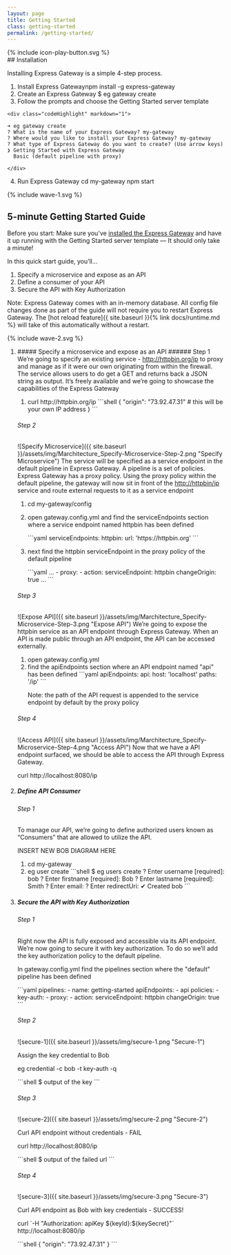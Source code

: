 ```yaml
---
layout: page
title: Getting Started
class: getting-started
permalink: /getting-started/
---
```

<section class="screencast-feature">
<div class="video-border moveback">
</div>
<div class="video-container">
</div>
{% include icon-play-button.svg %}
</section>
<section class="page-section-normal">
<div class="wrapper-flex">
<div class="wrapper">
<div class="flex-column shape-style" markdown="1">
## Installation

Installing Express Gateway is a simple 4-step process.

1. <span class="li-main">Install Express Gateway</span><span class="codeHighlight">npm install -g express-gateway</span>
2. <span class="li-main">Create an Express Gateway</span>
  <span class="codeHighlight"> $ eg gateway create</span>
3. <span class="li-main">Follow the prompts and choose the Getting Started server template</span>
<!--
  div spaced 4 characters to render inside list.
  code whitespace removed to avoid whitespace in snippet
-->
    <div class="codeHighlight" markdown="1">
```shell
➜ eg gateway create
? What is the name of your Express Gateway? my-gateway
? Where would you like to install your Express Gateway? my-gateway
? What type of Express Gateway do you want to create? (Use arrow keys)
❯ Getting Started with Express Gateway
  Basic (default pipeline with proxy)
```
    </div>
4. <span class="li-main">Run Express Gateway</span>
  <span class="codeHighlight">cd my-gateway</span>
  <span class="codeHighlight">npm start</span>
</div>
</div>
</div>
</section>

<div class="svg-fix">{% include wave-1.svg %}</div>
<section class="page-section-blue">
<div class="wrapper-flex">
<div class="wrapper">
<div class="flex-column quickstart" markdown="1">

## 5-minute Getting Started Guide

Before you start: Make sure you've [installed the Express Gateway](#installation) and have it up running with the Getting Started server template — It should only take a minute!

In this quick start guide, you’ll...

1. Specify a microservice and expose as an API
2. Define a consumer of your API
3. Secure the API with Key Authorization

Note: Express Gateway comes with an in-memory database.  All config file changes done as part of the guide will not require you to restart Express Gateway.  The [hot reload feature]{{ site.baseurl }}{% link docs/runtime.md %} will take of this automatically without a restart.

</div>
</div>
</div>
<div class="svg-fix">{% include wave-2.svg %}</div>
</section>

<section class="page-section-normal">
<div class="wrapper-flex">
<div class="wrapper">
<div class="flex-column shape-style shape-style-large" >

<ol class="">
<li>
<div class="shape-style-large-container" markdown="1">
##### Specify a microservice and expose as an API
###### Step 1
We’re going to specify an existing service - <a href="http://httpbin.org/ip" _target="new">http://httpbin.org/ip</a> to proxy and manage as if it were our own originating from within the firewall. The service allows users to do get a GET and returns back a JSON string as output. It’s freely available and we’re going to showcase the capabilities of the Express Gateway
<ol>
<li markdown="1">
<span class="codeHighlight">curl http://httpbin.org/ip</span>
```shell
{
  "origin": "73.92.47.31" # this will be your own IP address
}
```
</li>
</ol>

###### Step 2
![Specify Microservice]({{ site.baseurl }}/assets/img/Marchitecture_Specify-Microservice-Step-2.png "Specify Microservice")
The service will be specified as a service endpoint in the default pipeline in Express Gateway.  A pipeline is a set of policies.  Express Gateway has a proxy policy.  Using the proxy policy within the default pipeline, the gateway will now sit in front of the [http://httpbin/ip](http://httpbin/ip) service and route external requests to it as a service endpoint
<ol>
<li><span class="codeHighlight">cd my-gateway/config</span></li>
<li markdown="1">
<p>open <span class="codeHighlight">gateway.config.yml</span> and find the <span class="codeHighlight"> serviceEndpoints</span> section where a service endpoint named <span class="codeHighlight">httpbin</span> has been defined</p>
```yaml
serviceEndpoints:
  httpbin:
    url: 'https://httpbin.org'
```
</li>
<li markdown="1">
<p>next find the <span class="codeHighlight">httpbin serviceEndpoint</span> in the <span class="codeHighlight">proxy</span> policy of the <span class="codeHighlight">default</span> pipeline</p>
```yaml
...
 - proxy:
          - action:
              serviceEndpoint: httpbin
              changeOrigin: true
...
```
</li>
</ol>

###### Step 3
![Expose API]({{ site.baseurl }}/assets/img/Marchitecture_Specify-Microservice-Step-3.png "Expose API")
We’re going to expose the httpbin service as an API endpoint through Express Gateway. When an API is made public through an API endpoint, the API can be accessed externally.

<ol>
<li>open <span class="codeHighlight">gateway.config.yml</span></li>
<li markdown="1">find the <span class="codeHighlight"> apiEndpoints</span> section where an API endpoint named "api" has been defined
```yaml
apiEndpoints:
  api:
    host: 'localhost'
    paths: '/ip'
```

Note: the path of the API request is appended to the service endpoint by default by the proxy policy
</li>
</ol>

###### Step 4
![Access API]({{ site.baseurl }}/assets/img/Marchitecture_Specify-Microservice-Step-4.png "Access API")
Now that we have a API endpoint surfaced, we should be able to access the API through Express Gateway.
<p><span class="codeHighlight">curl http://localhost:8080/ip</span>
</div>
<li>

<div class="shape-style-large-container" markdown="1">

##### Define API Consumer
###### Step 1


To manage our API, we’re going to define authorized users known as “Consumers” that are allowed to utilize the API.

INSERT NEW BOB DIAGRAM HERE

<ol>
<li><span class="codeHighlight">cd my-gateway</span></li>
<li markdown="1"><span class="codeHighlight">eg user create</span>
```shell
$ eg users create
? Enter username [required]: bob
? Enter firstname [required]: Bob
? Enter lastname [required]: Smith
? Enter email: 
? Enter redirectUri: 
✔ Created bob
```
</li>
</ol>
</div>
</li>

<li>
<div class="shape-style-large-container" markdown="1">

##### Secure the API with Key Authorization
###### Step 1
Right now the API is fully exposed and accessible via its API endpoint. We’re now going to secure it with key authorization. To do so we’ll add the key authorization policy to the default pipeline.

<p>In <span class="codeHighlight">gateway.config.yml</span> find the <span class="codeHighlight"> pipelines</span> section where the "default" pipeline  has been defined</p>
```yaml
pipelines:
  - name: getting-started
    apiEndpoints:
      - api
    policies:
      - key-auth:
      - proxy:
          - action:
              serviceEndpoint: httpbin
              changeOrigin: true
```

###### Step 2
![secure-1]({{ site.baseurl }}/assets/img/secure-1.png "Secure-1")
<p>Assign the key credential to Bob</p>
<p><span class="codeHighlight">eg credential -c bob -t key-auth -q</span></p>
```shell
$ output of the key
```

###### Step 3
![secure-2]({{ site.baseurl }}/assets/img/secure-2.png "Secure-2")
<p>Curl API endpoint without credentials - FAIL</p>
<p><span class="codeHighlight">curl http://localhost:8080/ip</span></p>
```shell
$ output of the failed url
```

###### Step 4
![secure-3]({{ site.baseurl }}/assets/img/secure-3.png "Secure-3")
<p>Curl API endpoint as Bob with key credentials - SUCCESS!</p>
<p><span class="codeHighlight">curl `-H "Authorization: apiKey ${keyId}:${keySecret}"` http://localhost:8080/ip</span></p>
```shell
{
  "origin": "73.92.47.31"
}
```
</div>
</li>
</ol>

</div>
</div>
</div>
</section>